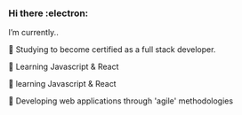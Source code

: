 ### Hi there :electron:

I’m currently..

:small_blue_diamond: Studying to become certified as a full stack developer.

:small_blue_diamond: Learning Javascript & React

:small_blue_diamond: learning Javascript & React

:small_blue_diamond: Developing web applications through 'agile' methodologies
